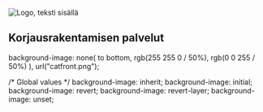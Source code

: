 ![Logo, teksti sisällä](https://github.com/Kareliasankar/kareliasankar.github.io/assets/158096616/79dba647-5917-4881-a9d1-7f2fc1b14508)


## Korjausrakentamisen palvelut

background-image: none(
    to bottom,
    rgb(255 255 0 / 50%),
    rgb(0 0 255 / 50%)
  ), url("catfront.png");

/* Global values */
background-image: inherit;
background-image: initial;
background-image: revert;
background-image: revert-layer;
background-image: unset;
